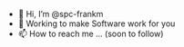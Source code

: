 - 👋 Hi, I’m @spc-frankm
- 🌱 Working to make Software work for you
- 📫 How to reach me ... (soon to follow)

<!---
spc-frankm/spc-frankm is a ✨ special ✨ repository because its `README.md` (this file) appears on your GitHub profile.
You can click the Preview link to take a look at your changes.
--->
